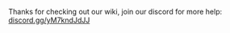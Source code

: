 Thanks for checking out our wiki, join our discord for more help: [discord.gg/yM7kndJdJJ](discord.gg/yM7kndJdJJ)